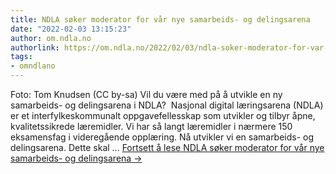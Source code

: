 ```yaml
---
title: NDLA søker moderator for vår nye samarbeids- og delingsarena
date: "2022-02-03 13:15:23"
author: om.ndla.no
authorlink: https://om.ndla.no/2022/02/03/ndla-soker-moderator-for-var-nye-samarbeids-og-delingsarena/
tags:
- omndlano
---
```

Foto: Tom Knudsen (CC by-sa) Vil du være med på å utvikle en ny samarbeids- og delingsarena i NDLA?&#160; Nasjonal digital læringsarena (NDLA) er et interfylkeskommunalt oppgavefellesskap som utvikler og tilbyr åpne, kvalitetssikrede læremidler. Vi har så langt læremidler i nærmere 150 eksamensfag i videregående opplæring. Nå utvikler vi en samarbeids- og delingsarena. Dette skal &#8230; <a href="https://om.ndla.no/2022/02/03/ndla-soker-moderator-for-var-nye-samarbeids-og-delingsarena/" class="more-link">Fortsett å lese <span class="screen-reader-text">NDLA søker moderator for vår nye samarbeids- og delingsarena</span> <span class="meta-nav">&#8594;</span></a>